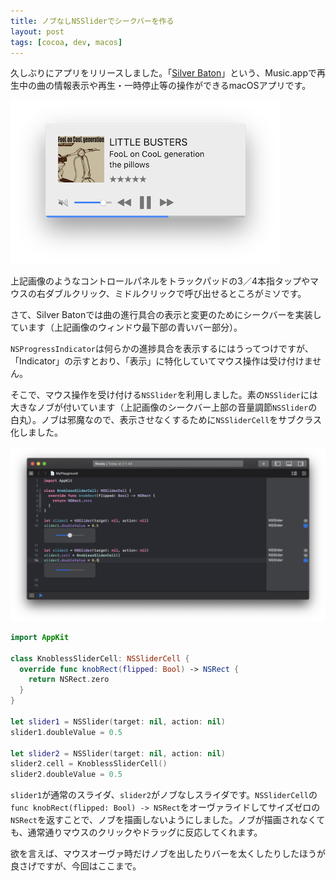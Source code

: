 ```yaml
---
title: ノブなしNSSliderでシークバーを作る
layout: post
tags: [cocoa, dev, macos]
---
```


久しぶりにアプリをリリースしました。「[Silver Baton](/mac/silver-baton)」という、Music.appで再生中の曲の情報表示や再生・一時停止等の操作ができるmacOSアプリです。

![](/blog/img/20200319/silver-baton.png)

上記画像のようなコントロールパネルをトラックパッドの3／4本指タップやマウスの右ダブルクリック、ミドルクリックで呼び出せるところがミソです。

さて、Silver Batonでは曲の進行具合の表示と変更のためにシークバーを実装しています（上記画像のウィンドウ最下部の青いバー部分）。

`NSProgressIndicator`は何らかの進捗具合を表示するにはうってつけですが、「Indicator」の示すとおり、「表示」に特化していてマウス操作は受け付けません。

そこで、マウス操作を受け付ける`NSSlider`を利用しました。素の`NSSlider`には大きなノブが付いています（上記画像のシークバー上部の音量調節`NSSlider`の白丸）。ノブは邪魔なので、表示させなくするために`NSSliderCell`をサブクラス化しました。

![](/blog/img/20200319/subclassed-nsslidercell.png)

```swift
import AppKit

class KnoblessSliderCell: NSSliderCell {
  override func knobRect(flipped: Bool) -> NSRect {
    return NSRect.zero
  }
}

let slider1 = NSSlider(target: nil, action: nil)
slider1.doubleValue = 0.5

let slider2 = NSSlider(target: nil, action: nil)
slider2.cell = KnoblessSliderCell()
slider2.doubleValue = 0.5
```

`slider1`が通常のスライダ、`slider2`がノブなしスライダです。`NSSliderCell`の`func knobRect(flipped: Bool) -> NSRect`をオーヴァライドしてサイズゼロの`NSRect`を返すことで、ノブを描画しないようにしました。ノブが描画されなくても、通常通りマウスのクリックやドラッグに反応してくれます。

欲を言えば、マウスオーヴァ時だけノブを出したりバーを太くしたりしたほうが良さげですが、今回はここまで。
